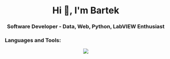 <h1 align="center">Hi 👋, I'm Bartek</h1>
<h3 align="center">Software Developer - Data, Web, Python, LabVIEW Enthusiast</h3>

<h3 align="left">Languages and Tools:</h3>
<p align="center">
  <a href="https://skillicons.dev">
    <img src="https://skillicons.dev/icons?i=python,django,fastapi,flask,pandas,postgres,rabbitmq,redis,docker,linux,aws" />
  </a>
</p>

